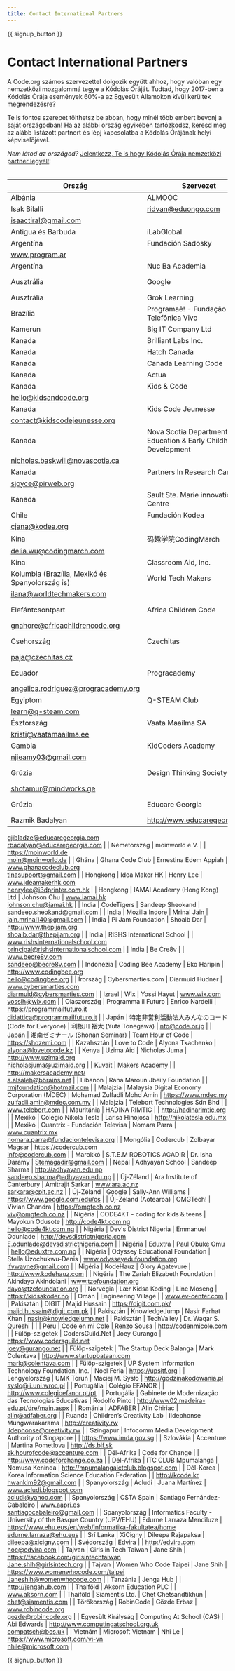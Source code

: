 ```yaml
---
title: Contact International Partners
---
```


<style>
  ul {
    margin: 0px 20px 20px 20px;
  }
</style>

{{ signup_button }}

# Contact International Partners

A Code.org számos szervezettel dolgozik együtt ahhoz, hogy valóban egy nemzetközi mozgalommá tegye a Kódolás Óráját. Tudtad, hogy 2017-ben a Kódolás Órája események 60%-a az Egyesült Államokon kívül kerültek megrendezésre?

Te is fontos szerepet tölthetsz be abban, hogy minél több embert bevonj a saját országodban! Ha az alábbi ország egyikében tartózkodsz, keresd meg az alább listázott partnert és lépj kapcsolatba a Kódolás Órájának helyi képviselőjével.

*Nem látod az országod?* [Jelentkezz, Te is hogy Kódolás Órája nemzetközi partner legyél!](https://goo.gl/forms/PZQEsqvet7yBE5ps2)! <br /> <br />

| Ország                                          | Szervezet                                                         | Kapcsolattartó                     | Email vagy weboldal                                                                           |
| ----------------------------------------------- | ----------------------------------------------------------------- | ---------------------------------- | --------------------------------------------------------------------------------------------- |
| Albánia                                         | ALMOOC                                                            | Ridvan Aliu   
Isak Bilalli        | ridvan@eduongo.com   
isaactiral@gmail.com                                                    |
| Antigua és Barbuda                              | iLabGlobal                                                        |                                    | http://ilabglobal.com                                                                         |
| Argentína                                       | Fundación Sadosky                                                 |                                    | www.fundacionsadosky.org.ar   
www.program.ar                                                 |
| Argentína                                       | Nuc Ba Academia                                                   |                                    | http://academia.nucba.com.ar                                                                  |
| Ausztrália                                      | Google                                                            | Marie Efstathiou                   | https://www.google.com/edu/cs                                                                 |
| Ausztrália                                      | Grok Learning                                                     | Jane Abrams                        | https://groklearning.com                                                                      |
| Brazília                                        | Programaê! - Fundação Telefônica Vivo                             |                                    | http://programae.org.br/horadocodigo                                                          |
| Kamerun                                         | Big IT Company Ltd                                                |                                    |                                                                                               |
| Kanada                                          | Brilliant Labs Inc.                                               |                                    | https://www.brilliantlabs.ca                                                                  |
| Kanada                                          | Hatch Canada                                                      |                                    | www.hatchcanada.com                                                                           |
| Kanada                                          | Canada Learning Code                                              | Carolyn Van                        | https://www.canadalearningcode.ca                                                             |
| Kanada                                          | Actua                                                             | Tracy Ross                         | www.actua.ca                                                                                  |
| Kanada                                          | Kids & Code                                                       |                                    | www.kidsandcode.org   
hello@kidsandcode.org                                                  |
| Kanada                                          | Kids Code Jeunesse                                                | Bry LeBlanc                        | http://kidscodejeunesse.org   
contact@kidscodejeunesse.org                                   |
| Kanada                                          | Nova Scotia Department of Education & Early Childhood Development | Nick Baskwill                      | http://ednet.ns.ca   
nicholas.baskwill@novascotia.ca                                         |
| Kanada                                          | Partners In Research Canada                                       | Stacey Joyce                       | www.pirweb.org/en   
sjoyce@pirweb.org                                                        |
| Kanada                                          | Sault Ste. Marie innovation Centre                                |                                    | https://ssmic.com/                                                                            |
| Chile                                           | Fundación Kodea                                                   | Claudia Jaña                       | http://horadelcodigo.cl   
cjana@kodea.org                                                    |
| Kína                                            | 码趣学院CodingMarch                                                   | Delia Wu                           | www.codingmarch.com   
delia.wu@codingmarch.com                                               |
| Kína                                            | Classroom Aid, Inc.                                               |                                    | http://classroom-aid.com/CS4Good                                                              |
| Kolumbia (Brazília, Mexikó és Spanyolország is) | World Tech Makers                                                 | Ilana Milkes                       | http://worldtechmakers.com   
ilana@worldtechmakers.com                                       |
| Elefántcsontpart                                | Africa Children Code                                              | M. Gnahoré Didier                  | http://www.africachildrencode.org   
gnahore@africachildrencode.org                           |
| Csehország                                      | Czechitas                                                         | Pavla Randakova                    | https://czechitas.cz   
paja@czechitas.cz                                                     |
| Ecuador                                         | Progracademy                                                      | Angelica Rodriguez                 | http://www.progracademy.org   
angelica.rodriguez@progracademy.org                            |
| Egyiptom                                        | Q-STEAM Club                                                      | Tamer Ragab                        | http://q-steam.com   
learn@q-steam.com                                                       |
| Észtország                                      | Vaata Maailma SA                                                  | Kristi Kivilo                      | http://www.vaatamaailma.ee   
kristi@vaatamaailma.ee                                          |
| Gambia                                          | KidCoders Academy                                                 | Amie Njie                          | http://www.kidcodersacademy.gm   
njieamy03@gmail.com                                         |
| Grúzia                                          | Design Thinking Society                                           | Shota Murtskhvaladze               | http://designthinkingsociety.org.ge   
shotamur@mindworks.ge                                  |
| Grúzia                                          | Educare Georgia                                                   | George Jibladze   
Razmik Badalyan | http://www.educaregeorgia.org   
gjibladze@educaregeorgia.com   
rbadalyan@educaregeorgia.com |
| Németország                                     | moinworld e.V.                                                    |                                    | https://moinworld.de   
moin@moinworld.de                                                     |
| Ghána                                           | Ghana Code Club                                                   | Ernestina Edem Appiah              | www.ghanacodeclub.org   
tinasupport@gmail.com                                                |
| Hongkong                                        | Idea Maker HK                                                     | Henry Lee                          | www.ideamakerhk.com   
henrylee@i3dprinter.com.hk                                             |
| Hongkong                                        | IAMAI Academy (Hong Kong) Ltd                                     | Johnson Chu                        | www.iamai.hk   
johnson.chu@iamai.hk                                                          |
| India                                           | CodeTigers                                                        | Sandeep Sheokand                   | sandeep.sheokand@gmail.com                                                                    |
| India                                           | Mozilla Indore                                                    | Mrinal Jain                        | jain.mrinal140@gmail.com                                                                      |
| India                                           | Pi Jam Foundation                                                 | Shoaib Dar                         | http://www.thepijam.org   
shoaib.dar@thepijam.org                                            |
| India                                           | RISHS International School                                        |                                    | www.rishsinternationalschool.com   
principal@rishsinternationalschool.com                    |
| India                                           | Be Cre8v                                                          |                                    | www.becre8v.com   
sandeep@becre8v.com                                                        |
| Indonézia                                       | Coding Bee Academy                                                | Eko Haripin                        | http://www.codingbee.org   
hello@codingbee.org                                               |
| Írország                                        | Cybersmarties.com                                                 | Diarmuid Hudner                    | www.cybersmarties.com   
diarmuid@cybersmarties.com                                           |
| Izrael                                          | Wix                                                               | Yossi Hayut                        | www.wix.com   
yossih@wix.com                                                                 |
| Olaszország                                     | Programma il Futuro                                               | Enrico Nardelli                    | https://programmailfuturo.it   
didattica@programmailfuturo.it                                |
| Japán                                           | 特定非営利活動法人みんなのコード (Code for Everyone)                              | 利根川 裕太 (Yuta Tonegawa)             | nfo@code.or.jp                                                                                |
| Japán                                           | 湘南ゼミナール (Shonan Seminar)                                          | Team Hour of Code                  | https://shozemi.com                                                                           |
| Kazahsztán                                      | Love to Code                                                      | Alyona Tkachenko                   | alyona@lovetocode.kz                                                                          |
| Kenya                                           | Uzima Aid                                                         | Nicholas Juma                      | http://www.uzimaid.org   
nicholasjuma@uzimaid.org                                            |
| Kuvait                                          | Makers Academy                                                    |                                    | http://makersacademy.net/   
a.alsaleh@bbrains.net                                            |
| Libanon                                         | Rana Maroun Jbeily Foundation                                     |                                    | rmjfoundation@hotmail.com                                                                     |
| Malajzia                                        | Malaysia Digital Economy Corporation (MDEC)                       | Mohamad Zulfadli Mohd Amin         | https://www.mdec.my   
zulfadli.amin@mdec.com.my                                              |
| Malajzia                                        | Telebort Technologies Sdn Bhd                                     |                                    | www.telebort.com                                                                              |
| Mauritánia                                      | HADINA RIMTIC                                                     |                                    | http://hadinarimtic.org                                                                       |
| Mexikó                                          | Colegio Nikola Tesla                                              | Larisa Hinojosa                    | http://nikolatesla.edu.mx                                                                     |
| Mexikó                                          | Cuantrix - Fundación Televisa                                     | Nomara Parra                       | www.cuantrix.mx   
nomara.parra@fundaciontelevisa.org                                         |
| Mongólia                                        | Codercub                                                          | Zolbayar Magsar                    | https://codercub.com   
info@codercub.com                                                     |
| Marokkó                                         | S.T.E.M ROBOTICS AGADIR                                           | Dr. Isha Daramy                    | Stemagadir@gmail.com                                                                          |
| Nepál                                           | Adhyayan School                                                   | Sandeep Sharma                     | http://adhyayan.edu.np   
sandeep.sharma@adhyayan.edu.np                                      |
| Új-Zéland                                       | Ara Institute of Canterbury                                       | Amitrajit Sarkar                   | www.ara.ac.nz   
sarkara@cpit.ac.nz                                                           |
| Új-Zéland                                       | Google                                                            | Sally-Ann Williams                 | https://www.google.com/edu/cs                                                                 |
| Új-Zéland (Aotearoa)                            | OMGTech!                                                          | Vivian Chandra                     | https://omgtech.co.nz   
viv@omgtech.co.nz                                                    |
| Nigéria                                         | CODE4KT - coding for kids & teens                                 | Mayokun Odusote                    | http://code4kt.com.ng   
hello@code4kt.com.ng                                                 |
| Nigéria                                         | Dev's District Nigeria                                            | Emmanuel Odunlade                  | http://devsdistrictnigeria.com   
E.odunlade@devsdistrictnigeria.com                          |
| Nigéria                                         | Eduxtra                                                           | Paul Obuke Omu                     | hello@eduxtra.com.ng                                                                          |
| Nigéria                                         | Odyssey Educational Foundation                                    | Stella Uzochukwu-Denis             | www.odysseyedufoundation.org   
ifywayne@gmail.com                                            |
| Nigéria                                         | KodeHauz                                                          | Glory Agatevure                    | http://www.kodehauz.com                                                                       |
| Nigéria                                         | The Zariah Elizabeth Foundation                                   | Akindayo Akindolani                | www.tzefoundation.org   
dayo@tzefoundation.org                                               |
| Norvégia                                        | Lær Kidsa Koding                                                  | Line Moseng                        | https://kidsakoder.no                                                                         |
| Omán                                            | Engineering Village                                               |                                    | www.ev-center.com                                                                             |
| Pakisztán                                       | DIGIT                                                             | Majid Hussain                      | https://digit.com.pk/   
majid.hussain@digit.com.pk                                           |
| Pakisztán                                       | KnowledgeJump                                                     | Nasir Farhat Khan                  | nasir@knowledgejump.net                                                                       |
| Pakisztán                                       | TechValley                                                        | Dr. Waqar S. Qureshi               |                                                                                               |
| Peru                                            | Code en mi Cole                                                   | Renzo Sousa                        | http://codenmicole.com                                                                        |
| Fülöp-szigetek                                  | CodersGuild.Net                                                   | Joey Gurango                       | https://www.codersguild.net   
joey@gurango.net                                               |
| Fülöp-szigetek                                  | The Startup Deck Balanga                                          | Mark Colentava                     | http://www.startupbataan.com   
mark@colentava.com                                            |
| Fülöp-szigetek                                  | UP System Information Technology Foundation, Inc.                 | Noel Feria                         | https://upsitf.org                                                                            |
| Lengyelország                                   | UMK Toruń                                                         | Maciej M. Sysło                    | http://godzinakodowania.pl   
syslo@ii.uni.wroc.pl                                            |
| Portugália                                      | Colégio EFANOR                                                    |                                    | http://www.colegioefanor.pt/pt                                                                |
| Portugália                                      | Gabinete de Modernização das Tecnologias Educativas               | Rodolfo Pinto                      | http://www02.madeira-edu.pt/dre/main.aspx                                                     |
| Románia                                         | ADFABER                                                           | Alin Chiriac                       | alin@adfaber.org                                                                              |
| Ruanda                                          | Children’s Creativity Lab                                         | Ildephonse Mungwarakarama          | http://creativity.rw   
ildephonse@creativity.rw                                              |
| Szingapúr                                       | Infocomm Media Development Authority of Singapore                 |                                    | https://www.imda.gov.sg                                                                       |
| Szlovákia                                       | Accenture                                                         | Martina Pometlova                  | http://ds.blf.sk   
sk.hourofcode@accenture.com                                               |
| Dél-Afrika                                      | Code for Change                                                   |                                    | http://www.codeforchange.co.za                                                                |
| Dél-Afrika                                      | ITC CLUB Mpumalanga                                               | Nomusa Keninda                     | http://mpumalangaictclub.blogspot.com                                                         |
| Dél-Korea                                       | Korea Information Science Education Federation                    |                                    | http://kcode.kr   
hwankim92@gmail.com                                                        |
| Spanyolország                                   | Acludi                                                            | Juana Martínez                     | www.acludi.blogspot.com   
acludi@yahoo.com                                                   |
| Spanyolország                                   | CSTA Spain                                                        | Santiago Fernández-Cabaleiro       | www.aapri.es   
santiagocabaleiro@gmail.com                                                   |
| Spanyolország                                   | Informatics Faculty - University of the Basque Country (UPV/EHU)  | Edurne Larraza Mendiluze           | https://www.ehu.eus/en/web/informatika-fakultatea/home   
edurne.larraza@ehu.eus              |
| Srí Lanka                                       | XiCigny                                                           | Dileepa Rajapaksa                  | dileepa@xicigny.com                                                                           |
| Svédország                                      | Edvira                                                            |                                    | http://edvira.com   
hoc@edvira.com                                                           |
| Tajvan                                          | Girls in Tech Taiwan                                              | Jane Shih                          | https://facebook.com/girlsintechtaiwan   
Jane.shih@girlsintech.org                           |
| Tajvan                                          | Women Who Code Taipei                                             | Jane Shih                          | https://www.womenwhocode.com/taipei   
Janeshih@womenwhocode.com                              |
| Tanzánia                                        | Jenga Hub                                                         |                                    | http://jengahub.com                                                                           |
| Thaiföld                                        | Aksorn Education PLC                                              |                                    | www.aksorn.com                                                                                |
| Thaiföld                                        | Siamentis Ltd.                                                    | Chet Chetsandtikhun                | chet@siamentis.com                                                                            |
| Törökország                                     | RobinCode                                                         | Gözde Erbaz                        | www.robincode.org   
gozde@robincode.org                                                      |
| Egyesült Királyság                              | Computing At School (CAS)                                         | Abi Edwards                        | http://www.computingatschool.org.uk   
compatsch@bcs.uk                                       |
| Vietnám                                         | Microsoft Vietnam                                                 | Nhi Le                             | https://www.microsoft.com/vi-vn   
nhile@microsoft.com                                        |


{{ signup_button }}